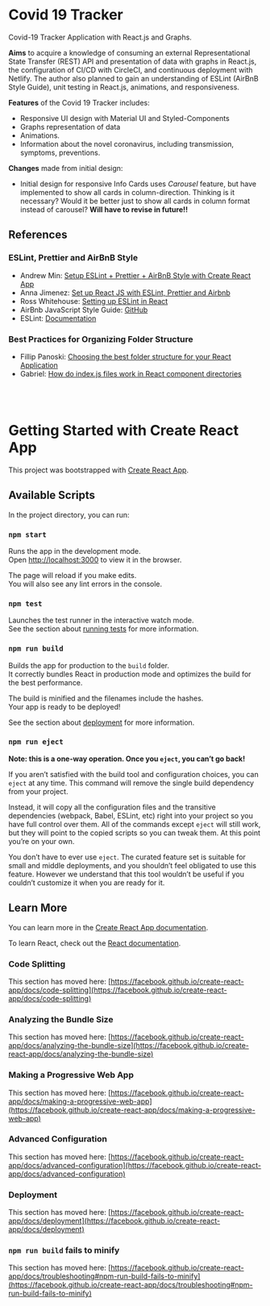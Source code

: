 # Covid 19 Tracker

Covid-19 Tracker Application with React.js and Graphs.

**Aims** to acquire a knowledge of consuming an external Representational State Transfer (REST) API and presentation of data with graphs in React.js, the configuration of CI/CD with CircleCI, and continuous deployment with Netlify. The author also planned to gain an understanding of ESLint (AirBnB Style Guide), unit testing in React.js, animations, and responsiveness.

**Features** of the Covid 19 Tracker includes:

- Responsive UI design with Material UI and Styled-Components
- Graphs representation of data
- Animations.
- Information about the novel coronavirus, including transmission, symptoms, preventions.

**Changes** made from initial design:

- Initial design for responsive Info Cards uses _Carousel_ feature, but have implemented to show all cards in column-direction. Thinking is it necessary? Would it be better just to show all cards in column format instead of carousel? **Will have to revise in future!!**

## References

### ESLint, Prettier and AirBnB Style

- Andrew Min: [Setup ESLint + Prettier + AirBnB Style with Create React App](https://www.andrewmin.info/blog/react-setup/)
- Anna Jimenez: [Set up React JS with ESLint, Prettier and Airbnb](https://medium.com/javascript-in-plain-english/set-up-react-js-with-eslint-prettier-and-airbnb-cc015363a7c7)
- Ross Whitehouse: [Setting up ESLint in React](https://medium.com/@RossWhitehouse/setting-up-eslint-in-react-c20015ef35f7)
- AirBnb JavaScript Style Guide: [GitHub](https://github.com/airbnb/javascript)
- ESLint: [Documentation](https://eslint.org/docs/user-guide/configuring)

### Best Practices for Organizing Folder Structure

- Fillip Panoski: [Choosing the best folder structure for your React Application](https://medium.com/javascript-in-plain-english/choosing-the-best-folder-structure-for-your-react-application-cba4885b3a2)
- Gabriel: [How do index.js files work in React component directories](https://stackoverflow.com/questions/44092341/how-do-index-js-files-work-in-react-component-directories/44092481)

<br/>
<br/>

# Getting Started with Create React App

This project was bootstrapped with [Create React App](https://github.com/facebook/create-react-app).

## Available Scripts

In the project directory, you can run:

### `npm start`

Runs the app in the development mode.\
Open [http://localhost:3000](http://localhost:3000) to view it in the browser.

The page will reload if you make edits.\
You will also see any lint errors in the console.

### `npm test`

Launches the test runner in the interactive watch mode.\
See the section about [running tests](https://facebook.github.io/create-react-app/docs/running-tests) for more information.

### `npm run build`

Builds the app for production to the `build` folder.\
It correctly bundles React in production mode and optimizes the build for the best performance.

The build is minified and the filenames include the hashes.\
Your app is ready to be deployed!

See the section about [deployment](https://facebook.github.io/create-react-app/docs/deployment) for more information.

### `npm run eject`

**Note: this is a one-way operation. Once you `eject`, you can’t go back!**

If you aren’t satisfied with the build tool and configuration choices, you can `eject` at any time. This command will remove the single build dependency from your project.

Instead, it will copy all the configuration files and the transitive dependencies (webpack, Babel, ESLint, etc) right into your project so you have full control over them. All of the commands except `eject` will still work, but they will point to the copied scripts so you can tweak them. At this point you’re on your own.

You don’t have to ever use `eject`. The curated feature set is suitable for small and middle deployments, and you shouldn’t feel obligated to use this feature. However we understand that this tool wouldn’t be useful if you couldn’t customize it when you are ready for it.

## Learn More

You can learn more in the [Create React App documentation](https://facebook.github.io/create-react-app/docs/getting-started).

To learn React, check out the [React documentation](https://reactjs.org/).

### Code Splitting

This section has moved here: [https://facebook.github.io/create-react-app/docs/code-splitting](https://facebook.github.io/create-react-app/docs/code-splitting)

### Analyzing the Bundle Size

This section has moved here: [https://facebook.github.io/create-react-app/docs/analyzing-the-bundle-size](https://facebook.github.io/create-react-app/docs/analyzing-the-bundle-size)

### Making a Progressive Web App

This section has moved here: [https://facebook.github.io/create-react-app/docs/making-a-progressive-web-app](https://facebook.github.io/create-react-app/docs/making-a-progressive-web-app)

### Advanced Configuration

This section has moved here: [https://facebook.github.io/create-react-app/docs/advanced-configuration](https://facebook.github.io/create-react-app/docs/advanced-configuration)

### Deployment

This section has moved here: [https://facebook.github.io/create-react-app/docs/deployment](https://facebook.github.io/create-react-app/docs/deployment)

### `npm run build` fails to minify

This section has moved here: [https://facebook.github.io/create-react-app/docs/troubleshooting#npm-run-build-fails-to-minify](https://facebook.github.io/create-react-app/docs/troubleshooting#npm-run-build-fails-to-minify)

